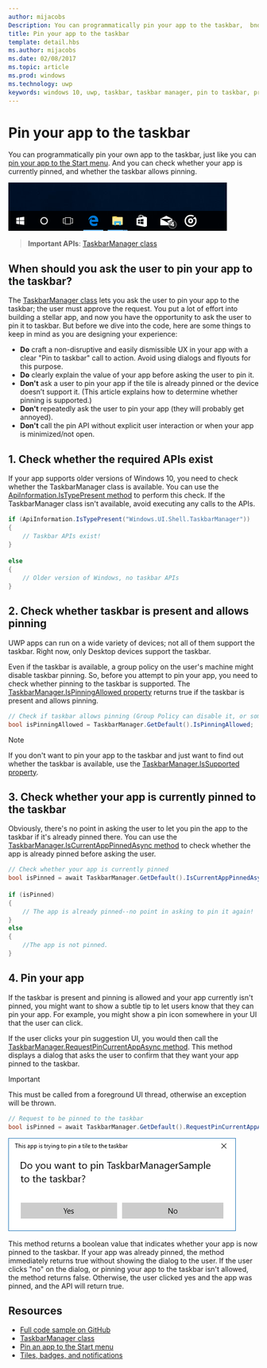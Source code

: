 ```yaml
---
author: mijacobs
Description: You can programmatically pin your app to the taskbar,  bnd you can check if it's currently pinned.
title: Pin your app to the taskbar
template: detail.hbs
ms.author: mijacobs
ms.date: 02/08/2017
ms.topic: article
ms.prod: windows
ms.technology: uwp
keywords: windows 10, uwp, taskbar, taskbar manager, pin to taskbar, primary tile
---
```

# Pin your app to the taskbar

You can programmatically pin your own app to the taskbar, just like you can [pin your app to the Start menu](tiles-and-notifications-primary-tile-apis.md). And you can check whether your app is currently pinned, and whether the taskbar allows pinning. 

![Taskbar](images/taskbar/taskbar.png)

> **Important APIs**: [TaskbarManager class](https://docs.microsoft.com/uwp/api/windows.ui.shell.taskbarmanager) 


## When should you ask the user to pin your app to the taskbar? 

The [TaskbarManager class](https://docs.microsoft.com/uwp/api/windows.ui.shell.taskbarmanager) lets you ask the user to pin your app to the taskbar; the user must approve the request. You put a lot of effort into building a stellar app, and now you have the opportunity to ask the user to pin it to taskbar. But before we dive into the code, here are some things to keep in mind as you are designing your experience:

* **Do** craft a non-disruptive and easily dismissible UX in your app with a clear "Pin to taskbar" call to action. Avoid using dialogs and flyouts for this purpose. 
* **Do** clearly explain the value of your app before asking the user to pin it.
* **Don't** ask a user to pin your app if the tile is already pinned or the device doesn’t support it. (This article explains how to determine whether pinning is supported.)
* **Don't** repeatedly ask the user to pin your app (they will probably get annoyed).
* **Don't** call the pin API without explicit user interaction or when your app is minimized/not open.


## 1. Check whether the required APIs exist

If your app supports older versions of Windows 10, you need to check whether the TaskbarManager class is available. You can use the  [ApiInformation.IsTypePresent method](https://docs.microsoft.com/en-us/uwp/api/windows.foundation.metadata.apiinformation#Windows_Foundation_Metadata_ApiInformation_IsTypePresent_System_String_) to perform this check. If the TaskbarManager class isn't available, avoid executing any calls to the APIs.

```csharp
if (ApiInformation.IsTypePresent("Windows.UI.Shell.TaskbarManager"))
{
    // Taskbar APIs exist!
}

else
{
    // Older version of Windows, no taskbar APIs
}
```


## 2. Check whether taskbar is present and allows pinning

UWP apps can run on a wide variety of devices; not all of them support the taskbar. Right now, only Desktop devices support the taskbar. 

Even if the taskbar is available, a group policy on the user's machine might disable taskbar pinning. So, before you attempt to pin your app, you need to check whether pinning to the taskbar is supported. The [TaskbarManager.IsPinningAllowed property](https://docs.microsoft.com/uwp/api/windows.ui.shell.taskbarmanager#Windows_UI_Shell_TaskbarManager_IsPinningAllowed) returns true if the taskbar is present and allows pinning. 

```csharp
// Check if taskbar allows pinning (Group Policy can disable it, or some device families don't have taskbar)
bool isPinningAllowed = TaskbarManager.GetDefault().IsPinningAllowed;
```

> [!NOTE]
> If you don't want to pin your app to the taskbar and just want to find out whether the taskbar is available, use the [TaskbarManager.IsSupported property](https://docs.microsoft.com/uwp/api/windows.ui.shell.taskbarmanager#Windows_UI_Shell_TaskbarManager_IsSupported).


## 3. Check whether your app is currently pinned to the taskbar

Obviously, there's no point in asking the user to let you pin the app to the taskbar if it's already pinned there. You can use the [TaskbarManager.IsCurrentAppPinnedAsync method](https://docs.microsoft.com/uwp/api/windows.ui.shell.taskbarmanager#Windows_UI_Shell_TaskbarManager_IsCurrentAppPinnedAsync) to check whether the app is already pinned before asking the user.

```csharp
// Check whether your app is currently pinned
bool isPinned = await TaskbarManager.GetDefault().IsCurrentAppPinnedAsync();

if (isPinned)
{
	// The app is already pinned--no point in asking to pin it again!
}
else 
{
	//The app is not pinned. 
}
```


##  4. Pin your app

If the taskbar is present and pinning is allowed and your app currently isn't pinned, you might want to show a subtle tip to let users know that they can pin your app. For example, you might show a pin icon somewhere in your UI that the user can click. 

If the user clicks your pin suggestion UI, you would then call the [TaskbarManager.RequestPinCurrentAppAsync method](https://docs.microsoft.com/uwp/api/windows.ui.shell.taskbarmanager#Windows_UI_Shell_TaskbarManager_RequestPinCurrentAppAsync). This method displays a dialog that asks the user to confirm that they want your app pinned to the taskbar.

> [!IMPORTANT]
> This must be called from a foreground UI thread, otherwise an exception will be thrown.

```csharp
// Request to be pinned to the taskbar
bool isPinned = await TaskbarManager.GetDefault().RequestPinCurrentAppAsync();
```

![Pin dialog](images/taskbar/pin-dialog.png)

This method returns a boolean value that indicates whether your app is now pinned to the taskbar. If your app was already pinned, the method immediately returns true without showing the dialog to the user. If the user clicks "no" on the dialog, or pinning your app to the taskbar isn't allowed, the method returns false. Otherwise, the user clicked yes and the app was pinned, and the API will return true.


## Resources

* [Full code sample on GitHub](https://github.com/WindowsNotifications/quickstart-pin-to-taskbar)
* [TaskbarManager class](https://docs.microsoft.com/uwp/api/windows.ui.shell.taskbarmanager)
* [Pin an app to the Start menu](tiles-and-notifications-primary-tile-apis.md)
* [Tiles, badges, and notifications](tiles-badges-notifications.md)